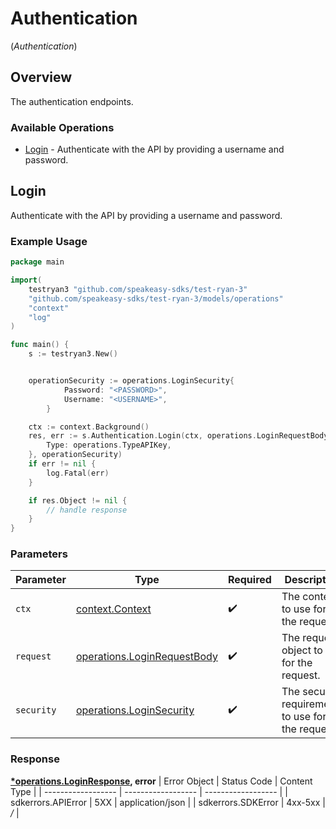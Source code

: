 # Authentication
(*Authentication*)

## Overview

The authentication endpoints.

### Available Operations

* [Login](#login) - Authenticate with the API by providing a username and password.

## Login

Authenticate with the API by providing a username and password.

### Example Usage

```go
package main

import(
	testryan3 "github.com/speakeasy-sdks/test-ryan-3"
	"github.com/speakeasy-sdks/test-ryan-3/models/operations"
	"context"
	"log"
)

func main() {
    s := testryan3.New()


    operationSecurity := operations.LoginSecurity{
            Password: "<PASSWORD>",
            Username: "<USERNAME>",
        }

    ctx := context.Background()
    res, err := s.Authentication.Login(ctx, operations.LoginRequestBody{
        Type: operations.TypeAPIKey,
    }, operationSecurity)
    if err != nil {
        log.Fatal(err)
    }

    if res.Object != nil {
        // handle response
    }
}
```

### Parameters

| Parameter                                                                  | Type                                                                       | Required                                                                   | Description                                                                |
| -------------------------------------------------------------------------- | -------------------------------------------------------------------------- | -------------------------------------------------------------------------- | -------------------------------------------------------------------------- |
| `ctx`                                                                      | [context.Context](https://pkg.go.dev/context#Context)                      | :heavy_check_mark:                                                         | The context to use for the request.                                        |
| `request`                                                                  | [operations.LoginRequestBody](../../models/operations/loginrequestbody.md) | :heavy_check_mark:                                                         | The request object to use for the request.                                 |
| `security`                                                                 | [operations.LoginSecurity](../../models/operations/loginsecurity.md)       | :heavy_check_mark:                                                         | The security requirements to use for the request.                          |


### Response

**[*operations.LoginResponse](../../models/operations/loginresponse.md), error**
| Error Object       | Status Code        | Content Type       |
| ------------------ | ------------------ | ------------------ |
| sdkerrors.APIError | 5XX                | application/json   |
| sdkerrors.SDKError | 4xx-5xx            | */*                |
